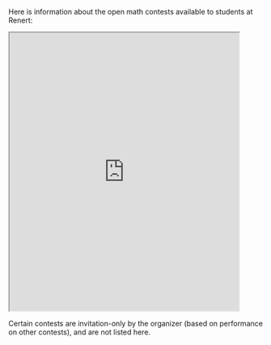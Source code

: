 
Here is information about the open math contests available to students at Renert:

<iframe src="https://docs.google.com/spreadsheets/d/e/2PACX-1vQ7lcUBuR1HVZ6XxfTRk_gzLK78LU6UYHDbAnGDiktswtRV2DjDvLdT7pHU9xoG7D2qVe2Km6x0UiHT/pubhtml?gid=1723870808&amp;single=true&amp;widget=true&amp;headers=false" width="90%" height = "550"></iframe>

Certain contests are invitation-only by the organizer (based on performance on other contests), and are not listed here.
